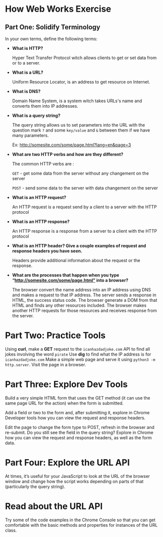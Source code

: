 # How Web Works Exercise

## Part One: Solidify Terminology

In your own terms, define the following terms:

- **What is HTTP?**
   
    Hyper Text Transfer Protocol witch allows clients to get or set data from or to a server.

- **What is a URL?**
    
    Uniform Resource Locator, is an address to get resource on Internet.

- **What is DNS?**
    
    Domain Name System, is a system witch takes URLs's name and converts them into IP addresses.

- **What is a query string?**
    
    The query string allows us to set parameters into the URL with the question mark ``?`` and some ``key/value`` and ``&`` between them if we have many parameters.
    
    Ex: http://somesite.com/some/page.html?lang=en&page=3

- **What are two HTTP verbs and how are they different?**

   The common HTTP verbs are :
 
   ``GET`` - get some data from the server without any changement on the server
 
   ``POST`` - send some data to the server with data changement on the server


- **What is an HTTP request?**

    An HTTP request is a request send by a client to a server with the HTTP protocol

- **What is an HTTP response?**
    
    An HTTP response is a response from a server to a client with the HTTP protocol

- **What is an HTTP header? Give a couple examples of request and response headers you have seen.**

    Headers provide additional information about the request or the response.
    
- **What are the processes that happen when you type “http://somesite.com/some/page.html” into a browser?**

    The browser convert the name address into an IP address using DNS and makes a request to that IP address.
    The server sends a response in HTML, the success status code. The browser generate a DOM from that HTML and finds any other resources included.
    The browser makes another HTTP requests for those resources and receives response from the server.

# Part Two: Practice Tools

Using **curl**, make a **GET** request to the ``icanhazdadjoke.com`` API to find all jokes involving the word ``pirate``
Use **dig** to find what the IP address is for ``icanhazdadjoke.com``
Make a simple web page and serve it using ``python3 -m http.server``. Visit the page in a browser.

# Part Three: Explore Dev Tools

Build a very simple HTML form that uses the GET method (it can use the same page URL for the action) when the form is submitted.

Add a field or two to the form and, after submitting it, explore in Chrome Developer tools how you can view the request and response headers.

Edit the page to change the form type to POST, refresh in the browser and re-submit. Do you still see the field in the query string? Explore in Chrome how you can view the request and response headers, as well as the form data.

# Part Four: Explore the URL API

At times, it’s useful for your JavaScript to look at the URL of the browser window and change how the script works depending on parts of that (particularly the query string).

# Read about the URL API

Try some of the code examples in the Chrome Console so that you can get comfortable with the basic methods and properties for instances of the URL class.
